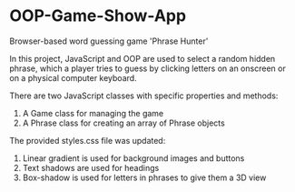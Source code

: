 # OOP-Game-Show-App
 Browser-based word guessing game 'Phrase Hunter'

 In this project, JavaScript and OOP are used to select a random hidden phrase, which a player tries to guess by clicking letters on an onscreen or on a physical computer keyboard.  
 
 There are two JavaScript classes with specific properties and methods: 

 1. A Game class for managing the game 
 2. A Phrase class for creating an array of Phrase objects 
 
 The provided styles.css file was updated:
 1. Linear gradient is used for background images and buttons 
 2. Text shadows are used for headings 
 3. Box-shadow is used for letters in phrases to give them a 3D view 

